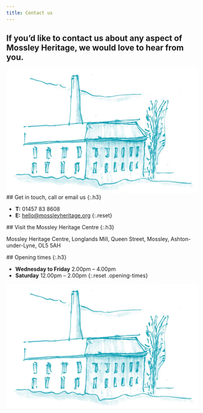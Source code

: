```yaml
---
title: Contact us
---
```


<section class="section section--first">
  <div class="layout layout--intro layout--image-overflow">
    <div class="layout__text-top">
      <h1 class="main__title">If you’d like to contact us about any aspect of Mossley Heritage, we would love to hear from you.</h1>
    </div>
    <div class="layout__image">
      <img src="/images/contact/MH_Getintouch@2x.jpg" alt="A illustration of Longlands Mill">
    </div>
    <div class="layout__text-bottom">
    </div>
  </div>
</section>



<section class="section" markdown="1">
## Get in touch, call or email us
{:.h3}

- **T:** 01457 83 8608
- **E:** [hello@mossleyheritage.org](mailto:hello@mossleyheritage.org)
{:.reset}
</section>

<section class="section" markdown="1">
## Visit the Mossley Heritage Centre
{:.h3}

Mossley Heritage Centre,
Longlands Mill,
Queen Street,
Mossley,
Ashton-under-Lyne,
OL5 5AH
</section>

<section class="section" markdown="1">
## Opening times
{:.h3}

- **Wednesday to Friday** 2.00pm – 4.00pm
- **Saturday** 12.00pm – 2.00pm
{:.reset .opening-times}
</section>

![An illustration of a chimney in Mossley](/images/contact/MH_Getintouch@2x.jpg)
